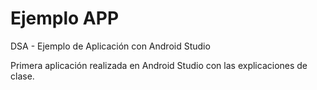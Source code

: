 # Ejemplo APP
DSA - Ejemplo de Aplicación con Android Studio

Primera aplicación realizada en Android Studio con las explicaciones de clase.
